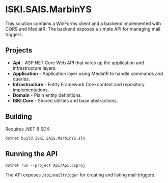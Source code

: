 # ISKI.SAIS.MarbinYS

This solution contains a WinForms client and a backend implemented with CQRS and MediatR. The backend exposes a simple API for managing mail triggers.

## Projects

- **Api** - ASP.NET Core Web API that wires up the application and infrastructure layers.
- **Application** - Application layer using MediatR to handle commands and queries.
- **Infrastructure** - Entity Framework Core context and repository implementations.
- **Domain** - Plain entity definitions.
- **ISKI.Core** - Shared utilities and base abstractions.

## Building

Requires .NET 8 SDK.

```
dotnet build ISKI.SAIS.MarbinYS.sln
```

## Running the API

```
dotnet run --project Api/Api.csproj
```

The API exposes `/api/mailtrigger` for creating and listing mail triggers.
